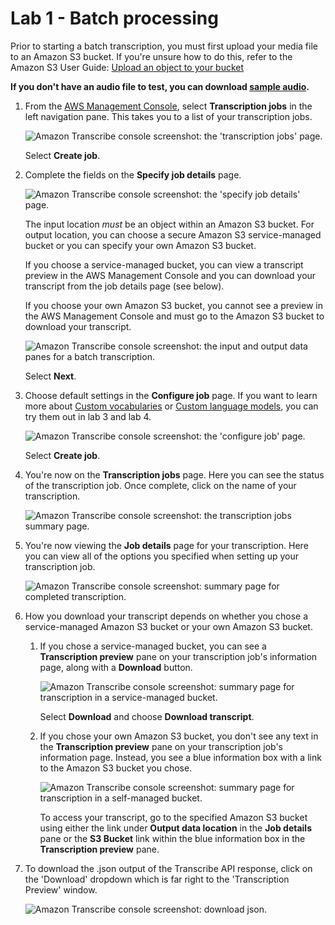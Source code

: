 
# Lab 1 - Batch processing

Prior to starting a batch transcription, you must first upload your media file to an Amazon S3 bucket. If you're unsure how to do this, refer to the Amazon S3 User Guide: [Upload an object to your bucket](https://docs.aws.amazon.com/AmazonS3/latest/userguide/uploading-an-object-bucket.html)

**If you don't have an audio file to test, you can download [sample audio](../static/audio/demo-call.mp3).**

1.  From the [AWS Management Console](https://console.aws.amazon.com/transcribe), select **Transcription jobs** in the left navigation pane. This takes you to a list of your transcription jobs.
    
    ![Amazon Transcribe console screenshot: the 'transcription jobs' page.
                        ](../static/console-batch-1.png)
    
    Select **Create job**.
    
2.  Complete the fields on the **Specify job details** page.
    
    ![Amazon Transcribe console screenshot: the 'specify job details' page.](../static/console-batch-job-details-1.png)
    
    The input location _must_ be an object within an Amazon S3 bucket. For output location, you can choose a secure Amazon S3 service-managed bucket or you can specify your own Amazon S3 bucket.
    
    If you choose a service-managed bucket, you can view a transcript preview in the AWS Management Console and you can download your transcript from the job details page (see below).
    
    If you choose your own Amazon S3 bucket, you cannot see a preview in the AWS Management Console and must go to the Amazon S3 bucket to download your transcript.
    
    ![Amazon Transcribe console screenshot: the input and output data panes for a batch transcription.](../static/console-batch-job-details-2.png)
    
    Select **Next**.
    
3.  Choose default settings in the **Configure job** page. If you want to learn more about [Custom vocabularies](https://docs.aws.amazon.com/transcribe/latest/dg/custom-vocabulary.html) or [Custom language models](https://docs.aws.amazon.com/transcribe/latest/dg/custom-language-models.html), you can try them out in lab 3 and lab 4.
    
    ![Amazon Transcribe console screenshot: the 'configure job' page.](../static/console-batch-configure-job.png)
    
    Select **Create job**.
    
4.  You're now on the **Transcription jobs** page. Here you can see the status of the transcription job. Once complete, click on the name of your transcription.
    
    ![Amazon Transcribe console screenshot: the transcription jobs summary page.](../static/console-batch-transcription-jobs.png)
    
5.  You're now viewing the **Job details** page for your transcription. Here you can view all of the options you specified when setting up your transcription job.

    ![Amazon Transcribe console screenshot: summary page for completed transcription.](../static/console-batch-complete.png)
    
    
6.  How you download your transcript depends on whether you chose a service-managed Amazon S3 bucket or your own Amazon S3 bucket.
    
    1.  If you chose a service-managed bucket, you can see a **Transcription preview** pane on your transcription job's information page, along with a **Download** button.
        
        ![Amazon Transcribe console screenshot: summary page for transcription in a service-managed bucket.](../static/console-batch-output-service-s3.png)
        
        Select **Download** and choose **Download transcript**.
        
    2.  If you chose your own Amazon S3 bucket, you don't see any text in the **Transcription preview** pane on your transcription job's information page. Instead, you see a blue information box with a link to the Amazon S3 bucket you chose.
        
        ![Amazon Transcribe console screenshot: summary page for transcription in a self-managed bucket.](../static/console-batch-output-own-s3.png)
        
        To access your transcript, go to the specified Amazon S3 bucket using either the link under **Output data location** in the **Job details** pane or the **S3 Bucket** link within the blue information box in the **Transcription preview** pane.

5. To download the .json output of the Transcribe API response, click on the 'Download' dropdown which is far right to the 'Transcription Preview' window.

    ![Amazon Transcribe console screenshot: download json.](../static/console-batch-download-json.png)
        
